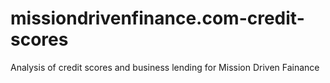 # missiondrivenfinance.com-credit-scores
Analysis of credit scores and business lending for Mission Driven Fainance
